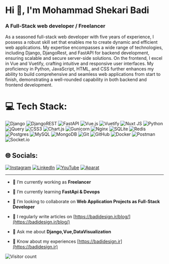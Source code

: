 <h1 >Hi 👋, I'm Mohammad Shekari Badi</h1>
<h3>A Full-Stack web developer / Freelancer</h3>
<p >As a seasoned full-stack web developer with five years of experience, I possess a robust skill set that enables me to create dynamic and efficient web applications. My expertise encompasses a wide range of technologies, including Django, DjangoRest, and FastAPI for backend development, ensuring scalable and secure server-side solutions. On the frontend, I excel in Vue and Vuetify, crafting intuitive and responsive user interfaces. My proficiency in Python, JavaScript, HTML, and CSS further enhances my ability to build comprehensive and seamless web applications from start to finish, demonstrating a well-rounded capability in both backend and frontend development.</p>

# 💻 Tech Stack:
![Django](https://img.shields.io/badge/django-%23092E20.svg?style=for-the-badge&logo=django&logoColor=white) ![DjangoREST](https://img.shields.io/badge/DJANGO-REST-ff1709?style=for-the-badge&logo=django&logoColor=white&color=ff1709&labelColor=gray) ![FastAPI](https://img.shields.io/badge/FastAPI-005571?style=for-the-badge&logo=fastapi) ![Vue.js](https://img.shields.io/badge/vue.js-%2335495e.svg?style=for-the-badge&logo=vuedotjs&logoColor=%234FC08D) ![Vuetify](https://img.shields.io/badge/Vuetify-1867C0?style=for-the-badge&logo=vuetify&logoColor=AEDDFF)  ![Nuxt JS](https://img.shields.io/badge/Nuxt-002E3B?style=for-the-badge&logo=nuxt.js&logoColor=#00DC82) ![Python](https://img.shields.io/badge/python-3670A0?style=for-the-badge&logo=python&logoColor=ffdd54) ![jQuery](https://img.shields.io/badge/jquery-%230769AD.svg?style=for-the-badge&logo=jquery&logoColor=white) ![CSS3](https://img.shields.io/badge/css3-%231572B6.svg?style=for-the-badge&logo=css3&logoColor=white) ![Chart.js](https://img.shields.io/badge/chart.js-F5788D.svg?style=for-the-badge&logo=chart.js&logoColor=white) ![Gunicorn](https://img.shields.io/badge/gunicorn-%298729.svg?style=for-the-badge&logo=gunicorn&logoColor=white) ![Nginx](https://img.shields.io/badge/nginx-%23009639.svg?style=for-the-badge&logo=nginx&logoColor=white) ![SQLite](https://img.shields.io/badge/sqlite-%2307405e.svg?style=for-the-badge&logo=sqlite&logoColor=white) ![Redis](https://img.shields.io/badge/redis-%23DD0031.svg?style=for-the-badge&logo=redis&logoColor=white) ![Postgres](https://img.shields.io/badge/postgres-%23316192.svg?style=for-the-badge&logo=postgresql&logoColor=white) ![MySQL](https://img.shields.io/badge/mysql-4479A1.svg?style=for-the-badge&logo=mysql&logoColor=white) ![MongoDB](https://img.shields.io/badge/MongoDB-%234ea94b.svg?style=for-the-badge&logo=mongodb&logoColor=white) ![Git](https://img.shields.io/badge/git-%23F05033.svg?style=for-the-badge&logo=git&logoColor=white) ![GitHub](https://img.shields.io/badge/github-%23121011.svg?style=for-the-badge&logo=github&logoColor=white) ![Docker](https://img.shields.io/badge/docker-%230db7ed.svg?style=for-the-badge&logo=docker&logoColor=white) ![Postman](https://img.shields.io/badge/Postman-FF6C37?style=for-the-badge&logo=postman&logoColor=white) ![Socket.io](https://img.shields.io/badge/Socket.io-black?style=for-the-badge&logo=socket.io&badgeColor=010101)


## 🌐 Socials:
[![Instagram](https://img.shields.io/badge/Instagram-%23E4405F.svg?logo=Instagram&logoColor=white)](https://instagram.com/BadiDesign.ir)
[![LinkedIn](https://img.shields.io/badge/LinkedIn-%230077B5.svg?logo=linkedin&logoColor=white)](https://linkedin.com/in/Mohammad-Shekari-Badi)
[![YouTube](https://img.shields.io/badge/YouTube-%23FF0000.svg?logo=YouTube&logoColor=white)](https://youtube.com/@BadiDesign)
[![Aparat](https://img.shields.io/badge/Aparat-%23FF0000.svg?logo=aparat&logoColor=white)](https://aparat.com/badidesign)

---

- 🔭 I’m currently working as **Freelancer**

- 🌱 I’m currently learning **FastApi & Devops**

- 👯 I’m looking to collaborate on **Web Application Projects as Full-Stack Developer**

- 📝 I regularly write articles on [https://badidesign.ir/blog/](https://badidesign.ir/blog/)

- 💬 Ask me about **Django,Vue,DataVisualization**

- 📄 Know about my experiences [https://badidesign.ir](https://badidesign.ir)

![Visitor count](https://komarev.com/ghpvc/?username=Mohammadshekari&color=green)
